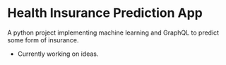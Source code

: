# Health Insurance Prediction App
A python project implementing machine learning and GraphQL to predict some form of insurance. 

- Currently working on ideas.
